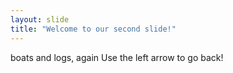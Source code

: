 ```yaml
---
layout: slide
title: "Welcome to our second slide!"
---
```

boats and logs, again
Use the left arrow to go back!
